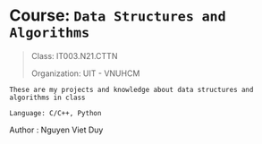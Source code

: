# Course: `Data Structures and Algorithms`
> Class: IT003.N21.CTTN 
> 
> Organization: UIT - VNUHCM

`These are my projects and knowledge about data structures and algorithms in class`

`Language: C/C++, Python`

Author : Nguyen Viet Duy


